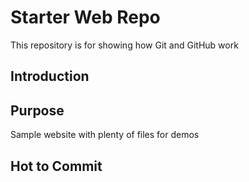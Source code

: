 # Starter Web Repo

This repository is for showing how Git and GitHub work

## Introduction

## Purpose
Sample website with plenty of files for demos

## Hot to Commit



